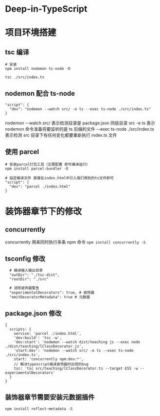 # Deep-in-TypeScript

# 项目环境搭建

## tsc 编译

```shell
# 安装
npm install nodemon ts-node -D

tsc ./src/index.ts
```

## nodemon 配合 ts-node

```
"script": {
  "dev": "nodemon --watch src/ -e ts --exec ts-node ./src/index.ts"
}
```

nodemon --watch src/ 表示检测目录是 package.json 同级目录 src -e ts 表示 nodemon 命令准备将要监听的是 ts 后缀的文件 --exec ts-node ./src/index.ts 表示检测 src 目录下有任何变化都要重新执行 index.ts 文件

## 使用 parcel

```shell
# 安装parcel打包工具（无需配置 即可编译运行）
npm install parcel-bundler -D

# 指定编译文件 直接在index.html中引入我们用到的ts文件即可
"script": {
  "dev": "parcel ./index.html"
}
```

# 装饰器章节下的修改

## concurrently

concurrently 用来同时执行多条 npm 命令 `npm install concurrently -S`

## tsconfig 修改

```txt
  # 编译输入输出目录
  "outDir": "./tsc-dist",
  "rootDir": "./src"

  # 消除装饰器警告
  "experimentalDecorators": true, # 装饰器
  "emitDecoratorMetadata": true # 元数据
```

## package.json 修改

```json5
{
  scripts: {
    service: 'parcel ./index.html',
    'dev:build': 'tsc -w',
    'dev:start': 'nodemon --watch dist/teaching js --exec node ./dist/teaching/lClassDecorator.js',
    'start:dev': 'nodemon --watch src/ -e ts --exec ts-node ./src/index.ts',
    start: 'concurrently npm:dev:*',
    // 解决typescript编译装饰器时出现的bug
    tsc: 'tsc src/teaching/lClassDecorator.ts --target ES5 -w --experimentalDecorators'
  }
}
```

## 装饰器章节需要安装元数据插件

`npm install reflect-metadata -S`
